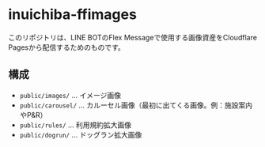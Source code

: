 # inuichiba-ffimages

このリポジトリは、LINE BOTのFlex Messageで使用する画像資産をCloudflare Pagesから配信するためのものです。

## 構成

- `public/images/`   … イメージ画像
- `public/carousel/` … カルーセル画像（最初に出てくる画像。例：施設案内やP&R）
- `public/rules/`    … 利用規約拡大画像
- `public/dogrun/`   … ドッグラン拡大画像
